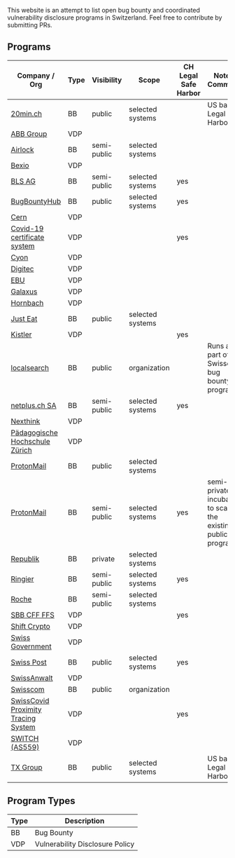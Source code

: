 This website is an attempt to list open bug bounty and coordinated vulnerability disclosure programs in Switzerland. Feel free to contribute by submitting PRs.

## Programs

Company / Org | Type          | Visibility    | Scope        | CH Legal Safe Harbor | Notes / Comments
------------- | ------------- | ------------- | ------------ | -------------------- | ----------------
[20min.ch](https://bugcrowd.com/twentyminuten) | BB | public | selected systems | | US based Legal Safe Harbor
[ABB Group](https://global.abb/group/en/technology/cyber-security/alerts-and-notifications) | VDP |  |  |  |
[Airlock](https://hackerone.com/airlock) | BB | semi-public | selected systems |  |
[Bexio](https://www.bexio.com/en-CH/policies/responsible-disclosure-policy) | VDP |  |  |  |
[BLS AG](https://bugbountyhub.com/programs/bls/protected) | BB | semi-public | selected systems | yes |
[BugBountyHub](https://bugbountyhub.com/programs/bbh) | BB | public | selected systems | yes |
[Cern](https://home.cern/sites/home.web.cern.ch/files/security.txt) | VDP |  |  |  |
[Covid-19 certificate system](https://www.ncsc.admin.ch/ncsc/en/home/dokumentation/covid-certificate-pst/infos.html) | VDP |  |  | yes |
[Cyon](https://www.cyon.ch/.well-known/security.txt) | VDP |  |  |  |
[Digitec](https://www.digitec.ch/.well-known/security.txt) | VDP |  |  |  |
[EBU](https://www.ebu.ch/about/contact-us/vulnerability-disclosure) | VDP |  |  |  |
[Galaxus](https://www.galaxus.ch/.well-known/security.txt) | VDP |  |  |  |
[Hornbach](https://www.hornbach.ch/.well-known/security.txt) | VDP |  |  |  |
[Just Eat](https://www.just-eat.ch/bugbounty) | BB | public | selected systems | |
[Kistler](https://www.kistler.com/en/vulnerability-disclosure-policy/) | VDP |  |  | yes |
[localsearch](https://www.swisscom.ch/en/about/security/bug-bounty.html) | BB | public | organization | | Runs as part of the Swisscom bug bounty program
[netplus.ch SA](https://bugbountyhub.com/programs/netplus/protected) | BB | semi-public | selected systems | yes |
[Nexthink](https://www.nexthink.com/responsible-disclosure-policy/) | VDP |  |  |  |
[Pädagogische Hochschule Zürich](https://phzh.ch/.well-known/security.txt) | VDP |  |  |  |
[ProtonMail](https://protonmail.com/blog/protonmail-bug-bounty-program/) | BB | public | selected systems | |
[ProtonMail](https://www.bugbounty.ch/proton/) | BB | semi-public | selected systems | yes | semi-private incubator to scale up the existing, public program
[Republik](https://bugbountyhub.com/programs/republik/protected) | BB | private | selected systems | |
[Ringier](https://go.bugbounty.ch/programs) | BB | semi-public | selected systems | yes |
[Roche](https://hackerone.com/roche) | BB | semi-public | selected systems |  |
[SBB CFF FFS](https://company.sbb.ch/en/sbb-as-business-partner/services/vulnerability-disclosure-policy.html) | VDP |  |  | yes |
[Shift Crypto](https://shiftcrypto.ch/policies/bug-bounty-policy/) | VDP |  |  |  |
[Swiss Government](https://www.ncsc.admin.ch/ncsc/en/home/infos-fuer/infos-it-spezialisten/themen/schwachstelle-melden.html) | VDP |  |  |  |
[Swiss Post](https://www.post.ch/en/about-us/responsibility/swiss-post-bug-bounty) | BB | public | selected systems | yes |
[SwissAnwalt](https://swissanwalt.ch/.well-known/security.txt) | VDP |  |  |  |
[Swisscom](https://www.swisscom.ch/en/about/security/bug-bounty.html) | BB | public | organization | |
[SwissCovid Proximity Tracing System](https://www.ncsc.admin.ch/ncsc/en/home/dokumentation/covid-public-security-test/infos.html) | VDP |  |  | yes |
[SWITCH (AS559)](https://www.switch.ch/.well-known/security.txt) | VDP |  |  |  |
[TX Group](https://bugcrowd.com/tamedia) | BB | public | selected systems | | US based Legal Safe Harbor


## Program Types

Type | Description
---- | -----------
BB   | Bug Bounty
VDP  | Vulnerability Disclosure Policy

